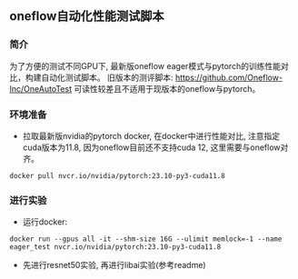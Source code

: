 ## oneflow自动化性能测试脚本
### 简介
为了方便的测试不同GPU下, 最新版oneflow eager模式与pytorch的训练性能对比，构建自动化测试脚本。
旧版本的测评脚本: https://github.com/Oneflow-Inc/OneAutoTest 可读性较差且不适用于现版本的oneflow与pytorch。

### 环境准备
* 拉取最新版nvidia的pytorch docker, 在docker中进行性能对比, 注意指定cuda版本为11.8, 因为oneflow目前还不支持cuda 12, 这里需要与oneflow对齐。
```shell
docker pull nvcr.io/nvidia/pytorch:23.10-py3-cuda11.8
```

### 进行实验
* 运行docker: 
```shell
docker run --gpus all -it --shm-size 16G --ulimit memlock=-1 --name eager_test nvcr.io/nvidia/pytorch:23.10-py3-cuda11.8
```
* 先进行resnet50实验, 再进行libai实验(参考readme)